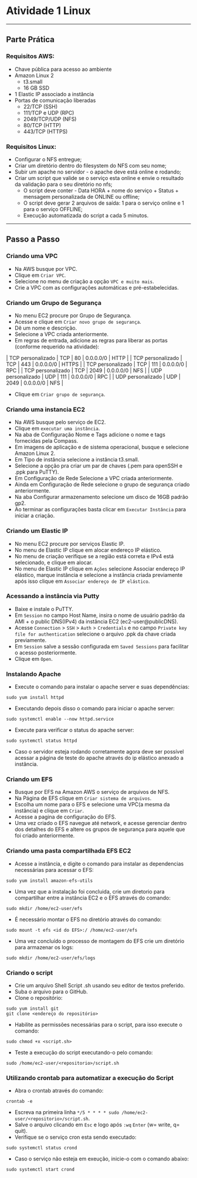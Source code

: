 # Atividade 1 Linux

---
## Parte Prática

### Requisitos AWS:
- Chave pública para acesso ao ambiente
- Amazon Linux 2
    - t3.small
    - 16 GB SSD
- 1 Elastic IP associado a instância
- Portas de comunicação liberadas
    - 22/TCP (SSH)
    - 111/TCP e UDP (RPC)
    - 2049/TCP/UDP (NFS)
    - 80/TCP (HTTP)
    - 443/TCP (HTTPS)

### Requisitos Linux:

- Configurar o NFS entregue;
- Criar um diretório dentro do filesystem do NFS com seu nome;
- Subir um apache no servidor - o apache deve está online e rodando;
- Criar um script que valide se o serviço esta online e envie o resultado da validação para o seu diretório no nfs;
    - O script deve conter - Data HORA + nome do serviço + Status + mensagem personalizada de ONLINE ou offline;
    - O script deve gerar 2 arquivos de saída: 1 para o serviço online e 1 para o serviço OFFLINE;
    - Execução automatizada do script a cada 5 minutos.
---
## Passo a Passo



### Criando uma VPC
- Na AWS busque por VPC.
- Clique em `Criar VPC`.
- Selecione no menu de criação a opção `VPC e muito mais`.
- Crie a VPC com as configurações automáticas e pré-estabelecidas.


### Criando um Grupo de Segurança
- No menu EC2 procure por Grupo de Segurança.
- Acesse e clique em `Criar novo grupo de segurança`.
- Dê um nome e descrição.
- Selecione a VPC criada anteriormente.
- Em regras de entrada, adicione as regras para liberar as portas (conforme requerido na atividade):

| TCP personalizado | TCP | 80 | 0.0.0.0/0 | HTTP |
| TCP personalizado | TCP | 443 | 0.0.0.0/0 | HTTPS |
| TCP personalizado | TCP | 111 | 0.0.0.0/0 | RPC |
| TCP personalizado | TCP | 2049 | 0.0.0.0/0 | NFS |
| UDP personalizado | UDP | 111 | 0.0.0.0/0 | RPC |
| UDP personalizado | UDP | 2049 | 0.0.0.0/0 | NFS |

- Clique em `Criar grupo de segurança`.


### Criando uma instancia EC2
- Na AWS busque pelo serviço de EC2.
- Clique em `executar uma instância`.
- Na aba de Configuração Nome e Tags adicione o nome e tags fornecidas pela Compass.
- Em imagens de aplicação e de sistema operacional, busque e selecione Amazon Linux 2.
- Em Tipo de instância selecione a instância t3.small.
- Selecione a opção pra criar um par de chaves (.pem para openSSH e .ppk para PuTTY).
- Em Configuração de Rede Selecione a VPC criada anteriormente.
- Ainda em Configuração de Rede selecione o grupo de segurança criado anteriormente.
- Na aba Configurar armazenamento selecione um disco de 16GB padrão gp2.
- Ao terminar as configurações basta clicar em `Executar Instância` para iniciar a criação.

### Criando um Elastic IP
- No menu EC2 procure por serviços Elastic IP.
- No menu de Elastic IP clique em alocar endereço IP elástico.
- No menu de criação verifique se a região está correta e IPv4 está selecionado, e clique em alocar.
- No menu de Elastic IP clique em `Ações` selecione Associar endereço IP elástico, marque instância e selecione a instância criada previamente após isso clique em `Associar endereço de IP elástico`.

### Acessando a instância via Putty
- Baixe e instale o PuTTY.
- Em `Session` no campo Host Name, insira o nome de usuário padrão da AMI + o public DNS(IPv4) da instância EC2 (ec2-user@publicDNS).
- Acesse `Connection` > `SSH` > `Auth` > `Credentials` e no campo `Private key file for authentication` selecione o arquivo .ppk da chave criada previamente.
- Em `Session` salve a sessão configurada em `Saved Sessions` para facilitar o acesso posteriormente.
- Clique em `Open`.

### Instalando Apache
- Execute o comando para instalar o apache server e suas dependências:
```
sudo yum install httpd
```
- Executando depois disso o comando para iniciar o apache server:
```
sudo systemctl enable --now httpd.service
```
- Execute para verificar o status do apache server:
```
sudo systemctl status httpd
```
- Caso o servidor esteja rodando corretamente agora deve ser possível acessar a página de teste do apache através do ip elástico anexado a instância.

### Criando um EFS
- Busque por EFS na Amazon AWS o serviço de arquivos de NFS.
- Na Página de EFS clique em `Criar sistema de arquivos`.
- Escolha um nome para o EFS e selecione uma VPC(a mesma da instância) e clique em `Criar`.
- Acesse a pagina de configuração do EFS.
- Uma vez criado o EFS navegue até network, e acesse gerenciar dentro dos detalhes do EFS e altere os grupos de segurança para aquele que foi criado anteriormente.

### Criando uma pasta compartilhada EFS EC2
- Acesse a instância, e digite o comando para instalar as dependencias necessárias para acessar o EFS:
```
sudo yum install amazon-efs-utils
```
- Uma vez que a instalação foi concluida, crie um diretorio para compartilhar entre a instância EC2 e o EFS através do comando:
```
sudo mkdir /home/ec2-user/efs
```
- É necessário montar o EFS no diretório através do comando:
```
sudo mount -t efs <id do EFS>:/ /home/ec2-user/efs
```
- Uma vez concluído o processo de montagem do EFS crie um diretório para armazenar os logs:
```
sudo mkdir /home/ec2-user/efs/logs
```

### Criando o script
- Crie um arquivo Shell Script .sh usando seu editor de textos preferido.
- Suba o arquivo para o GitHub.
- Clone o repositório:
```
sudo yum install git
git clone <endereço do repositório>
```
- Habilite as permissões necessárias para o script, para isso execute o comando:
```
sudo chmod +x <script.sh>
```
- Teste a execução do script executando-o pelo comando:
```
sudo /home/ec2-user/<repositorio>/script.sh
```

### Utilizando crontab para automatizar a execução do Script
- Abra o crontab através do comando: 
```
crontab -e
```
- Escreva na primeira linha `*/5 * * * * sudo /home/ec2-user/<repositorio>/script.sh`.
- Salve o arquivo clicando em `Esc` e logo após `:wq` `Enter` (w= write, q= quit).
- Verifique se o serviço cron esta sendo executado:
```
sudo systemctl status crond
```
- Caso o serviço não esteja em exeução, inicie-o com o comando abaixo: 
```
sudo systemctl start crond
```
